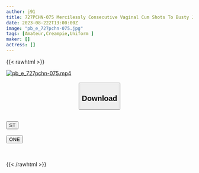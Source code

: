 ```yaml
---
author: j91
title: 727PCHN-075 Mercilessly Consecutive Vaginal Cum Shots To Busty J* Who Hates Raw!
date: 2023-08-222T13:00:00Z
image: "pb_e_727pchn-075.jpg"
tags: [Amateur,Creampie,Uniform ]
maker: []
actress: []
---
```



{{< rawhtml >}}

<div class="video" data-videoid="vxjM29QepxS4xj7">
    <a href="javascript:;">
        <img src="https://my.j91.asia/posts/pb_e_727pchn-075/pb_e_727pchn-075.jpg" width="WIDTH" height="HEIGHT" alt="pb_e_727pchn-075.mp4" loading="lazy">
    </a>
</div>

<script type="text/javascript" src="https://j91.asia/asset/on-demand-st.js"></script>

<br>
  <link rel="stylesheet" href="https://j91.asia/asset/bs5.css">
  
  <center>
  <button class="btn btn-primary" type="button" data-bs-toggle="collapse" data-bs-target=".multi-collapse" aria-expanded="false" aria-controls="multiCollapseExample1 multiCollapseExample2"><h2>Download</h2></button></center>
</p>
<div class="row">
  <div class="col">
    <div class="collapse multi-collapse" id="multiCollapseExample1">
      <div class="card card-body">
	      	      <br>
<div class="buttons">  
<a href="https://streamtape.to/v/vxjM29QepxS4xj7"><button class="btn-hover color-3"><i class="fa fa-download"></i> ST</button></a></div>
    </div>
  </div>
</div>
  <div class="col">
    <div class="collapse multi-collapse" id="multiCollapseExample2">
      <div class="card card-body">
	      <br>
<div class="buttons">
    <a href="https://oneupload.to/6lxdr0eank9l"><button class="btn-hover color-9"><i class="fa fa-download"></i> ONE</button></a></div>
<br><br>
      </div>
    </div>
  </div>
</div>

{{< /rawhtml >}}
